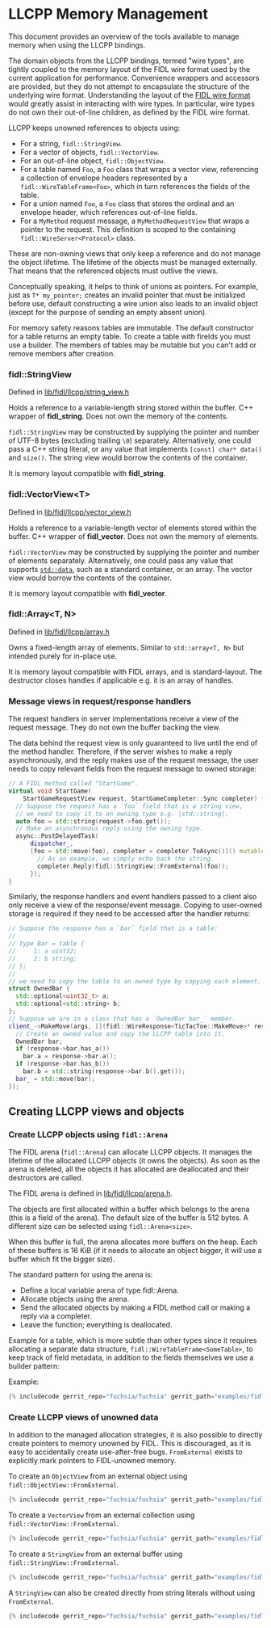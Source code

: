 # LLCPP Memory Management

This document provides an overview of the tools available to manage memory when
using the LLCPP bindings.

The domain objects from the LLCPP bindings, termed "wire types", are tightly
coupled to the memory layout of the FIDL wire format used by the current
application for performance. Convenience wrappers and accessors are provided,
but they do not attempt to encapsulate the structure of the underlying wire
format. Understanding the layout of the [FIDL wire format][fidl-wire-format]
would greatly assist in interacting with wire types. In particular, wire types
do not own their out-of-line children, as defined by the FIDL wire format.

LLCPP keeps unowned references to objects using:

* For a string, `fidl::StringView`.
* For a vector of objects, `fidl::VectorView`.
* For an out-of-line object, `fidl::ObjectView`.
* For a table named `Foo`, a `Foo` class that wraps a vector view, referencing
  a collection of envelope headers represented by a `fidl::WireTableFrame<Foo>`,
  which in turn references the fields of the table.
* For a union named `Foo`, a `Foo` class that stores the ordinal and an envelope
  header, which references out-of-line fields.
* For a `MyMethod` request message, a `MyMethodRequestView` that wraps a pointer
  to the request. This definition is scoped to the containing
  `fidl::WireServer<Protocol>` class.

These are non-owning views that only keep a reference and do not manage the
object lifetime. The lifetime of the objects must be managed externally. That
means that the referenced objects must outlive the views.

Conceptually speaking, it helps to think of unions as pointers.
For example, just as `T* my_pointer;` creates an invalid pointer that must be
initialized before use, default constructing a wire union also leads
to an invalid object (except for the purpose of sending an empty absent
union).

For memory safety reasons tables are immutable. The default constructor for a
table returns an empty table. To create a table with firelds you must use a
builder. The members of tables may be mutable but you can't add or remove
members after creation.

### fidl::StringView

Defined in [lib/fidl/llcpp/string_view.h](/zircon/system/ulib/fidl/include/lib/fidl/llcpp/string_view.h)

Holds a reference to a variable-length string stored within the buffer. C++
wrapper of **fidl_string**. Does not own the memory of the contents.

`fidl::StringView` may be constructed by supplying the pointer and number of
UTF-8 bytes (excluding trailing `\0`) separately. Alternatively, one could pass
a C++ string literal, or any value that implements `[const] char* data()`
and `size()`. The string view would borrow the contents of the container.

It is memory layout compatible with **fidl_string**.

### fidl::VectorView\<T\>

Defined in [lib/fidl/llcpp/vector_view.h](/zircon/system/ulib/fidl/include/lib/fidl/llcpp/vector_view.h)

Holds a reference to a variable-length vector of elements stored within the
buffer. C++ wrapper of **fidl_vector**. Does not own the memory of elements.

`fidl::VectorView` may be constructed by supplying the pointer and number of
elements separately. Alternatively, one could pass any value that supports
[`std::data`](https://en.cppreference.com/w/cpp/iterator/data), such as a
standard container, or an array. The vector view would borrow the contents of
the container.

It is memory layout compatible with **fidl_vector**.

### fidl::Array\<T, N\>

Defined in [lib/fidl/llcpp/array.h](/zircon/system/ulib/fidl/include/lib/fidl/llcpp/array.h)

Owns a fixed-length array of elements.
Similar to `std::array<T, N>` but intended purely for in-place use.

It is memory layout compatible with FIDL arrays, and is standard-layout.
The destructor closes handles if applicable e.g. it is an array of handles.

### Message views in request/response handlers

The request handlers in server implementations receive a view of the request
message. They do not own the buffer backing the view.

The data behind the request view is only guaranteed to live until the end of the
method handler. Therefore, if the server wishes to make a reply asynchronously,
and the reply makes use of the request message, the user needs to copy relevant
fields from the request message to owned storage:

```c++
// A FIDL method called "StartGame".
virtual void StartGame(
    StartGameRequestView request, StartGameCompleter::Sync completer) {
  // Suppose the request has a `foo` field that is a string view,
  // we need to copy it to an owning type e.g. |std::string|.
  auto foo = std::string(request->foo.get());
  // Make an asynchronous reply using the owning type.
  async::PostDelayedTask(
      dispatcher_,
      [foo = std::move(foo), completer = completer.ToAsync()]() mutable {
        // As an example, we simply echo back the string.
        completer.Reply(fidl::StringView::FromExternal(foo));
      });
}
```

Similarly, the response handlers and event handlers passed to a client also only
receive a view of the response/event message. Copying to user-owned storage is
required if they need to be accessed after the handler returns:

```c++
// Suppose the response has a `bar` field that is a table:
//
// type Bar = table {
//     1: a uint32;
//     2: b string;
// };
//
// we need to copy the table to an owned type by copying each element.
struct OwnedBar {
  std::optional<uint32_t> a;
  std::optional<std::string> b;
};
// Suppose we are in a class that has a `OwnedBar bar_` member.
client_->MakeMove(args, [](fidl::WireResponse<TicTacToe::MakeMove>* response) {
  // Create an owned value and copy the LLCPP table into it.
  OwnedBar bar;
  if (response->bar.has_a())
    bar.a = response->bar.a();
  if (response->bar.has_b())
    bar.b = std::string(response->bar.b().get());
  bar_ = std::move(bar);
});
```

## Creating LLCPP views and objects

### Create LLCPP objects using `fidl::Arena`

The FIDL arena (`fidl::Arena`) can allocate LLCPP objects. It
manages the lifetime of the allocated LLCPP objects (it owns the objects). As
soon as the arena is deleted, all the objects it has allocated are
deallocated and their destructors are called.

The FIDL arena is defined in
[lib/fidl/llcpp/arena.h](/zircon/system/ulib/fidl/include/lib/fidl/llcpp/arena.h).

The objects are first allocated within a buffer which belongs to the arena
(this is a field of the arena). The default size of the buffer is 512 bytes.
A different size can be selected using `fidl::Arena<size>`.

When this buffer is full, the arena allocates more buffers on the heap. Each
of these buffers is 16 KiB (if it needs to allocate an object bigger, it will
use a buffer which fit the bigger size).

The standard pattern for using the arena is:

*   Define a local variable arena of type fidl::Arena.
*   Allocate objects using the arena.
*   Send the allocated objects by making a FIDL method call or making a reply
    via a completer.
*   Leave the function; everything is deallocated.

Example for a table, which is more subtle than other types since it requires
allocating a separate data structure, `fidl::WireTableFrame<SomeTable>`, to keep
track of field metadata, in addition to the fields themselves we use a builder pattern:

Example:

```c++
{% includecode gerrit_repo="fuchsia/fuchsia" gerrit_path="examples/fidl/llcpp/unittests/main.cc" region_tag="tables" adjust_indentation="auto" exclude_regexp="^TEST|^}" %}
```

### Create LLCPP views of unowned data

In addition to the managed allocation strategies, it is also possible to
directly create pointers to memory unowned by FIDL. This is discouraged, as it
is easy to accidentally create use-after-free bugs. `FromExternal` exists to
explicitly mark pointers to FIDL-unowned memory.

To create an `ObjectView` from an external object using
`fidl::ObjectView::FromExternal`.

```c++
{% includecode gerrit_repo="fuchsia/fuchsia" gerrit_path="examples/fidl/llcpp/unittests/main.cc" region_tag="external-object" adjust_indentation="auto" exclude_regexp="^TEST|^}" %}
```

To create a `VectorView` from an external collection using
`fidl::VectorView::FromExternal`.

```c++
{% includecode gerrit_repo="fuchsia/fuchsia" gerrit_path="examples/fidl/llcpp/unittests/main.cc" region_tag="external-vector" adjust_indentation="auto" exclude_regexp="^TEST|^}" %}
```

To create a `StringView` from an external buffer using
`fidl::StringView::FromExternal`.

```c++
{% includecode gerrit_repo="fuchsia/fuchsia" gerrit_path="examples/fidl/llcpp/unittests/main.cc" region_tag="external-string" adjust_indentation="auto" exclude_regexp="^TEST|^}" %}
```

A `StringView` can also be created directly from string literals without using
`FromExternal`.

```c++
{% includecode gerrit_repo="fuchsia/fuchsia" gerrit_path="examples/fidl/llcpp/unittests/main.cc" region_tag="stringview-assign" adjust_indentation="auto" exclude_regexp="^TEST|^}" %}
```

<!-- xrefs -->
[fidl-wire-format]: /docs/reference/fidl/language/wire-format/README.md
